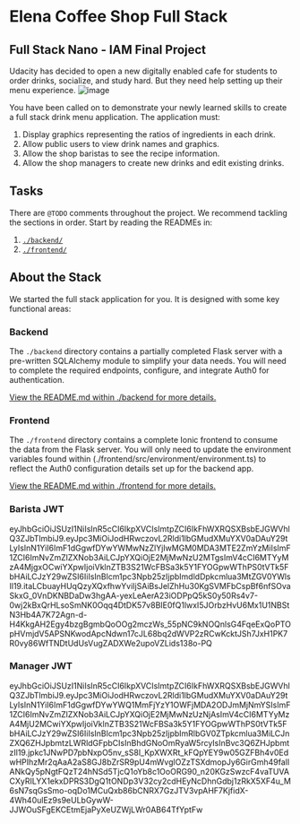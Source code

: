 # Elena Coffee Shop Full Stack

## Full Stack Nano - IAM Final Project

Udacity has decided to open a new digitally enabled cafe for students to order drinks, socialize, and study hard. But they need help setting up their menu experience.
![image](https://user-images.githubusercontent.com/60936890/121037386-0857b980-c775-11eb-81a4-c0b990d9fc02.png)

You have been called on to demonstrate your newly learned skills to create a full stack drink menu application. The application must:

1. Display graphics representing the ratios of ingredients in each drink.
2. Allow public users to view drink names and graphics.
3. Allow the shop baristas to see the recipe information.
4. Allow the shop managers to create new drinks and edit existing drinks.

## Tasks

There are `@TODO` comments throughout the project. We recommend tackling the sections in order. Start by reading the READMEs in:

1. [`./backend/`](./backend/README.md)
2. [`./frontend/`](./frontend/README.md)

## About the Stack

We started the full stack application for you. It is designed with some key functional areas:

### Backend

The `./backend` directory contains a partially completed Flask server with a pre-written SQLAlchemy module to simplify your data needs. You will need to complete the required endpoints, configure, and integrate Auth0 for authentication.

[View the README.md within ./backend for more details.](./backend/README.md)

### Frontend

The `./frontend` directory contains a complete Ionic frontend to consume the data from the Flask server. You will only need to update the environment variables found within (./frontend/src/environment/environment.ts) to reflect the Auth0 configuration details set up for the backend app.

[View the README.md within ./frontend for more details.](./frontend/README.md)

### Barista JWT
eyJhbGciOiJSUzI1NiIsInR5cCI6IkpXVCIsImtpZCI6IkFhWXRQSXBsbEJGWVhlQ3ZJbTlmbiJ9.eyJpc3MiOiJodHRwczovL2Rldi1lbGMudXMuYXV0aDAuY29tLyIsInN1YiI6ImF1dGgwfDYwYWMwNzZlYjIwMGM0MDA3MTE2ZmYzMiIsImF1ZCI6ImNvZmZlZXNob3AiLCJpYXQiOjE2MjMwNzU2MTgsImV4cCI6MTYyMzA4MjgxOCwiYXpwIjoiVklnZTB3S21WcFBSa3k5Y1FYOGpwWThPS0tVTk5FbHAiLCJzY29wZSI6IiIsInBlcm1pc3Npb25zIjpbImdldDpkcmlua3MtZGV0YWlsIl19.itaLCbuayHUqQzyXQxfhwYviIjSAiBsJelZhHu30KgSVMFbCspBf6nfSOvaSkxG_0VnDKNBDaDw3hgAA-yexLeAerA23iODPpQ5kS0y50Rs4v7-0wj2kBxQrHLsoSmNK0Oqq4DtDK57v8BIE0fQ1lwxI5JOrbzHvU6Mx1U1NBStN3Hb4A7K72Agn-d-H4KkgAH2Egy4bzgBgmbQoOOg2mczWs_55pNC9kNOQnlsG4FqeExQoPTOpHVmjdV5APSNKwodApcNdwn17cJL68bq2dWVP2zRCwKcktJSh7JxH1PK7R0vy86WfTNDtUdUsVugZADXWe2upoVZLids138o-PQ

### Manager JWT
eyJhbGciOiJSUzI1NiIsInR5cCI6IkpXVCIsImtpZCI6IkFhWXRQSXBsbEJGWVhlQ3ZJbTlmbiJ9.eyJpc3MiOiJodHRwczovL2Rldi1lbGMudXMuYXV0aDAuY29tLyIsInN1YiI6ImF1dGgwfDYwYWQ1MmFjYzY1OWFjMDA2ODJmMjNmYSIsImF1ZCI6ImNvZmZlZXNob3AiLCJpYXQiOjE2MjMwNzUzNjAsImV4cCI6MTYyMzA4MjU2MCwiYXpwIjoiVklnZTB3S21WcFBSa3k5Y1FYOGpwWThPS0tVTk5FbHAiLCJzY29wZSI6IiIsInBlcm1pc3Npb25zIjpbImRlbGV0ZTpkcmlua3MiLCJnZXQ6ZHJpbmtzLWRldGFpbCIsInBhdGNoOmRyaW5rcyIsInBvc3Q6ZHJpbmtzIl19.jpkc1JNwPD7pbNxpO5nv_sS8l_KpXWXRt_kFQpYEY9w05GZFBh4v0EdwHPIhzMr2qAaA2aS8GJ8bZrSR9pU4mWvglOZzTSXdmopJy6GirGmh49falIANkQy5pNgtFQzT24hNSd5TjcQ1oYb8c1OoORG90_n20KGzSwzcF4vaTUVACXyRILYX1ekxDPRS3DgQ1tONDp3V32cy2cdHEyNcDhnGdbj1zRkX5XF4u_M6sN7sqGsSmo-oqDo1MCuQxb86bCNRX7GzJTV3vpAHF7KjfidX-4Wh40ulEz9s9eULbGywW-JJWOuSFgEKCEtmEjaPyXeUZWjLWr0AB64TfYptFw
